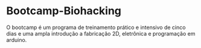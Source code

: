 # Bootcamp-Biohacking

O bootcamp é um programa de treinamento prático e intensivo de cinco dias e uma ampla introdução a fabricação 2D, eletrônica e programação em arduino.
